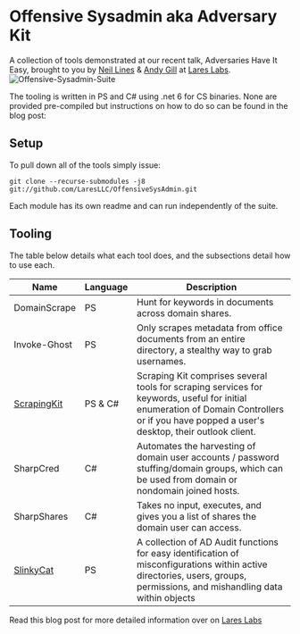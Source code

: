 # Offensive Sysadmin aka Adversary Kit 
A collection of tools demonstrated at our recent talk, Adversaries Have It Easy, brought to you by [Neil Lines](https://twitter.com/myexploit2600) & [Andy Gill](https://twitter.com/ZephrFish) at [Lares Labs](https://labs.lares.com).
![Offensive-Sysadmin-Suite](https://github.com/LaresLLC/OffensiveSysAdmin/assets/5783068/2fdf34db-1389-4384-91b1-24797583480b)

The tooling is written in PS and C# using .net 6 for CS binaries. None are provided pre-compiled but instructions on how to do so can be found in the blog post:



## Setup
To pull down all of the tools simply issue:
```
git clone --recurse-submodules -j8 git://github.com/LaresLLC/OffensiveSysAdmin.git
```

Each module has its own readme and can run independently of the suite.

## Tooling
The table below details what each tool does, and the subsections detail how to use each.

| **Name** | **Language** | **Description** |
|--------------|--------------|--------------|
| DomainScrape | PS | Hunt for keywords in documents across domain shares. |
| Invoke-Ghost | PS | Only scrapes metadata from office documents from an entire directory, a stealthy way to grab usernames. |
| [ScrapingKit](https://github.com/LaresLLC/ScrapingKit) | PS & C# | Scraping Kit comprises several tools for scraping services for keywords, useful for initial enumeration of Domain Controllers or if you have popped a user's desktop, their outlook client. |
| SharpCred | C# | Automates the harvesting of domain user accounts / password stuffing/domain groups, which can be used from domain or nondomain joined hosts. |
| SharpShares | C# | Takes no input, executes, and gives you a list of shares the domain user can access. |
| [SlinkyCat](https://github.com/LaresLLC/SlinkyCat) | PS | A collection of AD Audit functions for easy identification of misconfigurations within active directories, users, groups, permissions, and mishandling data within objects |


Read this blog post for more detailed information over on [Lares Labs](https://labs.lares.com/)
